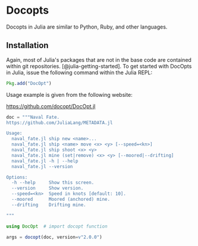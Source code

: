 # Docopts

Docopts in Julia are similar to Python, Ruby, and other languages.

## Installation

Again, most of Julia's packages that are not in the base code are contained within git repositories.
[@julia-getting-started]. To get started with DocOpts in Julia, issue the following command within the Julia REPL:

```Julia
Pkg.add("DocOpt")
```

Usage example is given from the following website:

<https://github.com/docopt/DocOpt.jl>

```Julia
doc = """Naval Fate.
https://github.com/JuliaLang/METADATA.jl

Usage:
  naval_fate.jl ship new <name>...
  naval_fate.jl ship <name> move <x> <y> [--speed=<kn>]
  naval_fate.jl ship shoot <x> <y>
  naval_fate.jl mine (set|remove) <x> <y> [--moored|--drifting]
  naval_fate.jl -h | --help
  naval_fate.jl --version

Options:
  -h --help     Show this screen.
  --version     Show version.
  --speed=<kn>  Speed in knots [default: 10].
  --moored      Moored (anchored) mine.
  --drifting    Drifting mine.

"""

using DocOpt  # import docopt function

args = docopt(doc, version=v"2.0.0")
```
